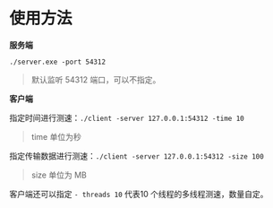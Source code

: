 # 使用方法

**服务端**

`./server.exe -port 54312`
> 默认监听 54312 端口，可以不指定。

**客户端**

指定时间进行测速：`./client -server 127.0.0.1:54312 -time 10`
> time 单位为秒

指定传输数据进行测速：`./client -server 127.0.0.1:54312 -size 100`
> size 单位为 MB

客户端还可以指定 `- threads 10` 代表10 个线程的多线程测速，数量自定。
